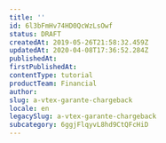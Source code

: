 ```yaml
---
title: ''
id: 6l3bFmHv74HD0QcWzLsOwf
status: DRAFT
createdAt: 2019-05-26T21:58:32.459Z
updatedAt: 2020-04-08T17:36:52.284Z
publishedAt: 
firstPublishedAt: 
contentType: tutorial
productTeam: Financial
author: 
slug: a-vtex-garante-chargeback
locale: en
legacySlug: a-vtex-garante-chargeback
subcategory: 6ggjFlqyvL8hd9CtQFcHiD
---
```




